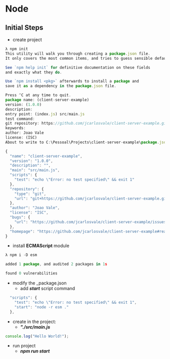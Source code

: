 # Node

## Initial Steps

* create project
```javascript
λ npm init
This utility will walk you through creating a package.json file.
It only covers the most common items, and tries to guess sensible defaults.

See `npm help init` for definitive documentation on these fields
and exactly what they do.

Use `npm install <pkg>` afterwards to install a package and
save it as a dependency in the package.json file.

Press ^C at any time to quit.
package name: (client-server-example)
version: (1.0.0)
description:
entry point: (index.js) src/main.js
test command:
git repository: https://github.com/jcarlosvale/client-server-example.git
keywords:
author: Joao Vale
license: (ISC)
About to write to C:\Pessoal\Projects\client-server-example\package.json:

{
  "name": "client-server-example",
  "version": "1.0.0",
  "description": "",
  "main": "src/main.js",
  "scripts": {
    "test": "echo \"Error: no test specified\" && exit 1"
  },
  "repository": {
    "type": "git",
    "url": "git+https://github.com/jcarlosvale/client-server-example.git"
  },
  "author": "Joao Vale",
  "license": "ISC",
  "bugs": {
    "url": "https://github.com/jcarlosvale/client-server-example/issues"
  },
  "homepage": "https://github.com/jcarlosvale/client-server-example#readme"
}
```

* install **ECMAScript** module
```javascript
λ npm i -D esm

added 1 package, and audited 2 packages in 1s

found 0 vulnerabilities
```

* modify the _package.json
  * add _**start**_ script command
```javascript
  "scripts": {
    "test": "echo \"Error: no test specified\" && exit 1",
    "start": "node -r esm ."
  },
```

* create in the project:
  * **_"./src/main.js_**

```javascript
console.log("Hello World!");
```

* run project
  * **_npm run start_**

